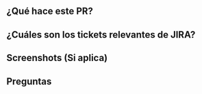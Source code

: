 ## ¿Qué hace este PR?

## ¿Cuáles son los tickets relevantes de JIRA?

## Screenshots (Si aplica)

## Preguntas
